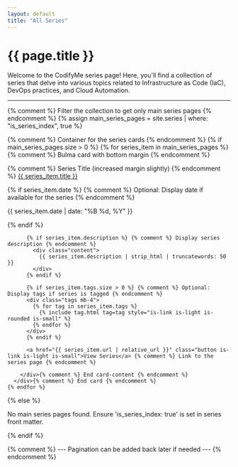 ```yaml
---
layout: default
title: "All Series"
---
```


<h1>{{ page.title }}</h1>
<p>Welcome to the CodifyMe series page! Here, you'll find a collection of series that delve into various topics related to Infrastructure as Code (IaC), DevOps practices, and Cloud Automation.</p>

<hr>

{% comment %} Filter the collection to get only main series pages {% endcomment %}
{% assign main_series_pages = site.series | where: "is_series_index", true %}

<div> {% comment %} Container for the series cards {% endcomment %}
  {% if main_series_pages.size > 0 %}
    {% for series_item in main_series_pages %}
      <div class="card mb-5"> {% comment %} Bulma card with bottom margin {% endcomment %}
        <div class="card-content">
          <p class="title is-4 mb-4"> {% comment %} Series Title (increased margin slightly) {% endcomment %}
            <a href="{{ series_item.url | relative_url }}">{{ series_item.title }}</a>
          </p>
          {% if series_item.date %} {% comment %} Optional: Display date if available for the series {% endcomment %}
            <p class="subtitle is-6 has-text-grey mb-3">
                {{ series_item.date | date: "%B %d, %Y" }}
            </p>
          {% endif %}

          {% if series_item.description %} {% comment %} Display series description {% endcomment %}
            <div class="content">
              {{ series_item.description | strip_html | truncatewords: 50 }}
            </div>
          {% endif %}

          {% if series_item.tags.size > 0 %} {% comment %} Optional: Display tags if series is tagged {% endcomment %}
          <div class="tags mb-4">
            {% for tag in series_item.tags %}
              {% include tag.html tag=tag style="is-link is-light is-rounded is-small" %}
            {% endfor %}
          </div>
          {% endif %}

          <a href="{{ series_item.url | relative_url }}" class="button is-link is-light is-small">View Series</a> {% comment %} Link to the series page {% endcomment %}

        </div>{% comment %} End card-content {% endcomment %}
      </div>{% comment %} End card {% endcomment %}
    {% endfor %}
  {% else %}
      <p>No main series pages found. Ensure 'is_series_index: true' is set in series front matter.</p>
  {% endif %}
</div>

{% comment %} --- Pagination can be added back later if needed --- {% endcomment %}